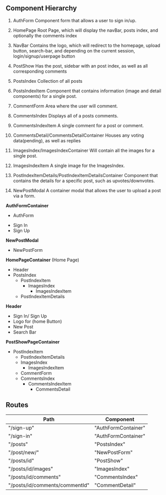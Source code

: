 ## Component Hierarchy

1) AuthForm
Component form that allows a user to sign in/up.

2) HomePage
  Root Page, which will display the navBar, posts index, and optionally the comments index

3) NavBar
  Contains the logo, which will redirect to the homepage, upload button, search-bar, and depending on the current session,
  login/signup/userpage button

4) PostShow
  Has the post, sidebar with an post index, as well as all corresponding comments

5) PostsIndex
  Collection of all posts

6) PostsIndexItem
  Component that contains information (image and detail components) for a single post.

7) CommentForm
  Area where the user will comment.

8) CommentsIndex
  Displays all of a posts comments.

9) CommentsIndexItem
  A single comment for a post or comment.

10) CommentsDetail/CommentsDetailContainer
  Houses any voting data(pending), as well as replies

11) ImagesIndex/ImagesIndexContainer
  Will contain all the images for a single post.

12) ImagesIndexItem
  A single image for the ImagesIndex.

13) PostIndexItemDetails/PostIndexItemDetailsContainer
  Component that contains the details for a specific post, such as upvotes/downvotes.

14) NewPostModal
  A container modal that allows the user to upload a post via a form.




**AuthFormContainer**
 - AuthForm
  * Sign In
  * Sign Up

**NewPostModal**
  * NewPostForm

**HomePageContainer** (Home Page)
  * Header
  * PostsIndex
    * PostIndexItem
      * ImagesIndex
        * ImagesIndexItem
    * PostIndexItemDetails

**Header**
  - Sign In/ Sign Up
  - Logo for (home Button)
  - New Post
  - Search Bar

**PostShowPageContainer**
  * PostIndexItem
    * PostIndexItemDetails
    * ImagesIndex
      * ImagesIndexItem
    * CommentForm
    * CommentsIndex
      * CommentsIndexItem
        * CommentsDetail


## Routes

|Path   | Component   |
|-------|-------------|
| "/sign-up" | "AuthFormContainer" |
| "/sign-in" | "AuthFormContainer" |
| "/posts" | "PostsIndex" |
| "/post/new/" | "NewPostForm" |
| "/posts/id" | "PostShow" |
| "/posts/id/images" | "ImagesIndex" |
| "/posts/id/comments" | "CommentsIndex" |
| "/posts/id/comments/commentId" | "CommentDetail" |
